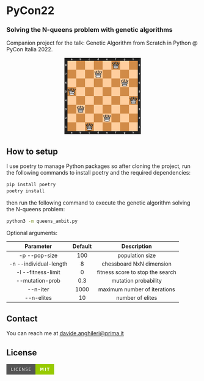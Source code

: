 # PyCon22
### Solving the N-queens problem with genetic algorithms
Companion project for the talk: Genetic Algorithm from Scratch in Python @ PyCon Italia 2022.

<div style="text-align:center">
<img src="https://github.com/AnghileriDavide/PyCon22/blob/master/img/chessboard_53172864.png?raw=true" 
alt="8x8 Chessboard with 8 Queens" width="200">
</div>

## How to setup

I use poetry to manage Python packages so after cloning the project, run the following commands to install
poetry and the required dependencies:

```bash
pip install poetry
poetry install
```

then run the following command to execute the genetic algorithm solving the N-queens problem:
```bash
python3 -m queens_ambit.py
```

Optional arguments:
		
|         Parameter         | Default |           Description            |
|:-------------------------:|:-------:|:--------------------------------:|
|       -p --pop-size       |   100   |         population size          |
|  -n --individual-length   |    8    |     chessboard NxN dimension     |
|    -l --fitness-limit     |    0    | fitness score to stop the search |
|      --mutation-prob      |   0.3   |       mutation probability       |
|         --n-iter          |  1000   |   maximum number of iterations   |
|        --n-elites         |   10    |         number of elites         |

## Contact

You can reach me at davide.anghileri@prima.it

## License

[![Licence](https://github.com/AnghileriDavide/PyCon22/blob/73cc1c9242059bf5343d8e9509849a80e91cd22b/img/mit-license.png?raw=true)](./LICENSE)
